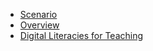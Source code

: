 

- [Scenario](scenario.md)
- [Overview](overview.md)
- [Digital Literacies for Teaching](digital-literacies-for-teaching.md)
